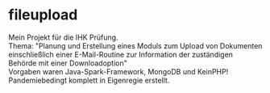 # fileupload
Mein Projekt für die IHK Prüfung. <br>
Thema: "Planung und Erstellung eines Moduls zum Upload von Dokumenten <br>
einschließlich einer E-Mail-Routine zur Information der zuständigen Behörde mit einer Downloadoption"<br>
Vorgaben waren Java-Spark-Framework, MongoDB und KeinPHP!<br> 
Pandemiebedingt komplett in Eigenregie erstellt.
